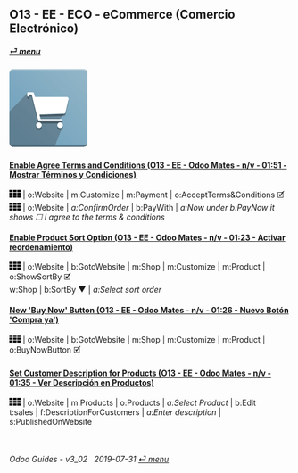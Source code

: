 ## O13 - EE - ECO - eCommerce (Comercio Electrónico)
#### [_&#x23CE; menu_](/en-us/o13/ee/en-us-o13-ee-guides_menu.md)
### ![eco](/doc/img/website_sale.png)

#### [Enable Agree Terms and Conditions (O13 - EE - Odoo Mates - n/v - 01:51 - Mostrar Términos y Condiciones)](https://youtube.com/embed/KntH3ZHd9dE?autoplay=1&start=0&end=0&rel=0)  
![apps](/doc/img/apps.png) | o:Website | m:Customize | m:Payment | o:AcceptTerms&Conditions &#x1F5F9;  
![apps](/doc/img/apps.png) | o:Website | _a:ConfirmOrder_ | b:PayWith | _a:Now under b:PayNow it shows &#x2610; I agree to the terms & conditions_  

#### [Enable Product Sort Option (O13 - EE - Odoo Mates - n/v - 01:23 - Activar reordenamiento)](https://youtube.com/embed/Oe5zPbHGdjk?autoplay=1&start=0&end=0&rel=0)  
![apps](/doc/img/apps.png) | o:Website | b:GotoWebsite | m:Shop | m:Customize | m:Product | o:ShowSortBy &#x1F5F9;  
w:Shop | b:SortBy &#x25BC; | _a:Select sort order_  

#### [New 'Buy Now' Button (O13 - EE - Odoo Mates - n/v - 01:26 - Nuevo Botón 'Compra ya')](https://youtube.com/embed/xrxmrFQLkmw?autoplay=1&start=0&end=0&rel=0)  
![apps](/doc/img/apps.png) | o:Website | b:GotoWebsite | m:Shop | m:Customize | m:Product | o:BuyNowButton &#x1F5F9;  

#### [Set Customer Description for Products (O13 - EE - Odoo Mates - n/v - 01:35 - Ver Descripción en Productos)](https://youtube.com/embed/tWvaAXw_DJ8?autoplay=1&start=0&end=0&rel=0)  
![apps](/doc/img/apps.png) | o:Website | m:Products | o:Products | _a:Select Product_ | b:Edit  
t:sales | f:DescriptionForCustomers | _a:Enter description_ | s:PublishedOnWebsite  

<br>

###### Odoo Guides - v3_02 &nbsp; 2019-07-31  [_&#x23CE; menu_](/en-us/o13/ee/en-us-o13-ee-guides_menu.md)
